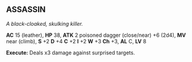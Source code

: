 ## ASSASSIN

_A black-cloaked, skulking killer._

**AC** 15 (leather), **HP** 38, **ATK** 2 poisoned dagger (close/near) +6 (2d4), **MV** near (climb), **S** +2 **D** +4 **C** +2 **I** +2 **W** +3 **Ch** +3, **AL** C, **LV** 8

**Execute:** Deals x3 damage against surprised targets.

